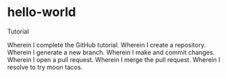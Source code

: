 # hello-world

Tutorial

Wherein I complete the GitHub tutorial.
Wherein I create a repository.
Wherein I generate a new branch.
Wherein I make and commit changes.
Wherein I open a pull request.
Wherein I merge the pull request.
Wherein I resolve to try moon tacos.
